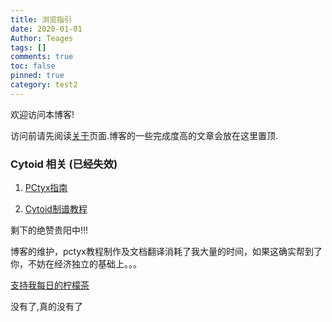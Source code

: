 ```yaml
---
title: 浏览指引
date: 2020-01-01
Author: Teages
tags: []
comments: true
toc: false
pinned: true
category: test2
---
```


欢迎访问本博客!

访问前请先阅读[关于](/about/)页面.博客的一些完成度高的文章会放在这里置顶.

### Cytoid 相关 (已经失效)

1. [PCtyx指南](/pages/newPCtyx.html)

2. [Cytoid制谱教程](/pages/cytoid.html)

剩下的绝赞贵阳中!!!

博客的维护，pctyx教程制作及文档翻译消耗了我大量的时间，如果这确实帮到了你，不妨在经济独立的基础上。。。

[支持我每日的柠檬茶](https://afdian.net/@Teages)

<!-- more -->

没有了,真的没有了
